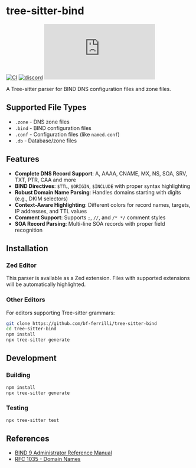# tree-sitter-bind

[![CI][ci]](https://github.com/bf-ferrilli/tree-sitter-bind/actions/workflows/ci.yml)
[![discord][discord]](https://discord.gg/w7nTvsVJhm)
[![matrix][matrix]](https://matrix.to/#/#tree-sitter-chat:matrix.org)

A Tree-sitter parser for BIND DNS configuration files and zone files.

## Supported File Types

- `.zone` - DNS zone files
- `.bind` - BIND configuration files  
- `.conf` - Configuration files (like `named.conf`)
- `.db` - Database/zone files

## Features

- **Complete DNS Record Support**: A, AAAA, CNAME, MX, NS, SOA, SRV, TXT, PTR, CAA and more
- **BIND Directives**: `$TTL`, `$ORIGIN`, `$INCLUDE` with proper syntax highlighting
- **Robust Domain Name Parsing**: Handles domains starting with digits (e.g., DKIM selectors)
- **Context-Aware Highlighting**: Different colors for record names, targets, IP addresses, and TTL values
- **Comment Support**: Supports `;`, `//`, and `/* */` comment styles
- **SOA Record Parsing**: Multi-line SOA records with proper field recognition

## Installation

### Zed Editor

This parser is available as a Zed extension. Files with supported extensions will be automatically highlighted.

### Other Editors

For editors supporting Tree-sitter grammars:

```bash
git clone https://github.com/bf-ferrilli/tree-sitter-bind
cd tree-sitter-bind
npm install
npx tree-sitter generate
```

## Development

### Building

```bash
npm install
npx tree-sitter generate
```

### Testing

```bash
npx tree-sitter test
```

## References

- [BIND 9 Administrator Reference Manual](https://bind9.readthedocs.io/)
- [RFC 1035 - Domain Names](https://tools.ietf.org/html/rfc1035)

[ci]: https://img.shields.io/github/actions/workflow/status/bf-ferrilli/tree-sitter-bind/ci.yml?logo=github&label=CI
[discord]: https://img.shields.io/discord/1063097320771698699?logo=discord&label=discord
[matrix]: https://img.shields.io/matrix/tree-sitter-chat%3Amatrix.org?logo=matrix&label=matrix
